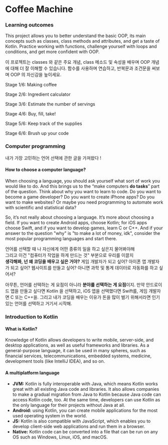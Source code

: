 # Coffee Machine

### Learning outcomes

This project allows you to better understand the basic OOP, its main concepts such as classes, class methods and attributes, and get a taste of Kotlin. Practice working with functions, challenge yourself with loops and conditions, and get more confident with OOP.



이 프로젝트는 classes 와 같은 주요 개념,  class 메소드 및 속성을 배우며 OOP 개념에 대해 더 잘 이해할 수 있습니다. 함수를 사용하며 연습하고, 반복문과 조건문을 써보며 OOP 의 자신감을 높이세요.



Stage 1/6: Making coffee

Stage 2/6: Ingredient calculator

Stage 3/6: Estimate the number of servings

Stage 4/6: Buy, fill, take!

Stage 5/6: Keep track of the supplies

Stage 6/6: Brush up your code



### Computer programming

내가 가장 고민하는 언어 선택에 관한 글을 가져왔다 !

#### How to choose a computer language?

When choosing a language, you should ask yourself what sort of work you would like to do. And this brings us to the “make computers **do tasks**” part of the question. Think about why you want to learn to code. Do you want to become a game developer? Do you want to create iPhone apps? Do you want to make websites? Or maybe you need programming to automate work with scientific and statistical data?

So, it’s not really about choosing a language. It’s more about choosing a field. If you want to create Android apps, choose Kotlin; for iOS apps choose Swift, and if you want to develop games, learn C or C++. And if your answer to the question "why" is "to make a lot of money, idk", consider the most popular programming languages and start there.



언어를 선택할 때 나 자신에게 어떤 종류의 일을 하고 싶은지 물어봐야해\
그리고 이건 "컴퓨터가 작업을 하게 만드는 것" 부분으로 우리를 이끌지\
**생각해봐, 넌 왜 코딩을 배우고 싶은 거야?** 게임 개발자가 되고 싶어? 아이폰 앱 개발자가 되고 싶어? 웹사이트를 만들고 싶어? 아니면 과학 및 통계 데이터로 자동화를 하고 싶어서?

아무튼, 언어를 선택하는 게 요점이 아니라 **분야를 선택하는 게 요점**이지. 만약 안드로이드 앱을 만들고 싶다면 Kotlin 을 선택하고, iOS 앱을 선택했다면 Swift를, 게임 개발자면 C 또는 C++을. 그리고 내가 코딩을 배우는 이유가 돈을 많이 벌기 위해서라면 인기 있는 언어를 선택하고 거기서 시작해.



### Introduction to Kotlin

#### What is Kotlin?

Knowledge of Kotlin allows developers to write mobile, server-side, and desktop applications, as well as useful frameworks and libraries. As a general-purpose language, it can be used in many spheres, such as financial services, telecommunications, embedded systems, medicine, development tools (like IntelliJ IDEA), and so on.

#### A multiplatform language

* **JVM:** Kotlin is fully interoperable with Java, which means Kotlin works great with all existing Java code and libraries. It also allows companies to make a gradual migration from Java to Kotlin because Java code can access Kotlin code, too. At the same time, developers can use Kotlin as the only language for their projects without Java at all.
* **Android:** using Kotlin, you can create mobile applications for the most used operating system in the world.
* **JS:** Kotlin is also compatible with JavaScript, which enables you to develop client-side web applications and run them in a browser.
* **Native:** Kotlin code can be converted into a file that can be run on any OS such as Windows, Linux, iOS, and macOS.
